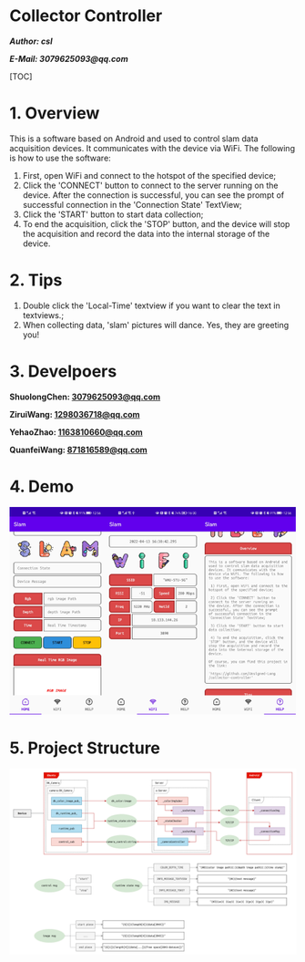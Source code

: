 # Collector Controller
___Author: csl___

___E-Mail: 3079625093@qq.com___

[TOC]

# 1. Overview

This is a software based on Android and used to control slam data acquisition devices.
It communicates with the device via WiFi. The following is how to use the software:

1) First, open WiFi and connect to the hotspot of the specified device;
2) Click the 'CONNECT' button to connect to the server running on the device.
  After the connection is successful, you can see the prompt of successful connection in the 'Connection State' TextView;
3) Click the 'START' button to start data collection;
4) To end the acquisition, click the 'STOP' button, and the device will stop the acquisition and record the data
  into the internal storage of the device.

# 2. Tips

1) Double click the 'Local-Time' textview if you want to clear the text in textviews.;
1) When collecting data, 'slam' pictures will dance. Yes, they are greeting you!

# 3. Develpoers

**ShuolongChen: 3079625093@qq.com**

**ZiruiWang: 1298036718@qq.com**

**YehaoZhao: 1163810660@qq.com**

**QuanfeiWang: 871816589@qq.com**

# 4. Demo

<img src="./img/home.jpg" width=33.3%><img src="./img/wifi.jpg" width=33.3%><img src="./img/help.jpg" width=33.3%>

# 5. Project Structure

<img src="./img/ros_node_structure.drawio.png">